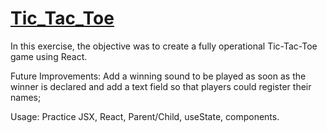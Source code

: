 # [Tic_Tac_Toe](https://danilocanuto.github.io/Tic_Tac_Toe)

<file src="standalone.html"/>

In this exercise, the objective was to create a fully operational Tic-Tac-Toe game using React.

Future Improvements: Add a winning sound to be played as soon as the winner is declared and add a text field so that players could register their names;

Usage: Practice JSX, React, Parent/Child, useState, components.
